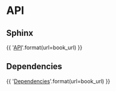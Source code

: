 # API

## Sphinx

{{ '[API]({url}/sphinx/)'.format(url=book_url) }}

## Dependencies

{{ '[Dependencies]({url}/build/show.txt)'.format(url=book_url) }}